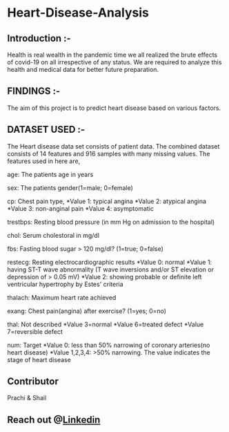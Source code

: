 # Heart-Disease-Analysis 

## Introduction :-

Health is real wealth in the pandemic time we all realized the brute effects of covid-19 on
all irrespective of any status. We are required to analyze this health and medical data for
better future preparation.

## FINDINGS :-
The aim of this project is to predict heart disease based on various factors.

## DATASET USED :-
The Heart disease data set consists of patient data. The combined dataset consists of 14 features and 916 samples with many missing values. The features used in here are,

age: The patients age in years

sex: The patients gender(1=male; 0=female)

cp: Chest pain type, *Value 1: typical angina *Value 2: atypical angina *Value 3: non-anginal pain *Value 4: asymptomatic

trestbps: Resting blood pressure (in mm Hg on admission to the hospital)

chol: Serum cholestoral in mg/dl

fbs: Fasting blood sugar > 120 mg/dl? (1=true; 0=false)

restecg: Resting electrocardiographic results 
*Value 0: normal *Value 1: having ST-T wave abnormality (T wave inversions and/or ST elevation or depression of > 0.05 mV) 
*Value 2: showing probable or definite left ventricular hypertrophy by Estes' criteria

thalach: Maximum heart rate achieved

exang: Chest pain(angina) after exercise? (1=yes; 0=no)

thal: Not described *Value 3=normal *Value 6=treated defect *Value 7=reversible defect

num: Target 
*Value 0: less than 50% narrowing of coronary arteries(no heart disease) 
*Value 1,2,3,4: >50% narrowing. The value indicates the stage of heart disease

## Contributor
Prachi & Shail

## Reach out @[Linkedin][1]


[1]: https://www.linkedin.com/in/prachi-g-898572219/ "Linkedin"


